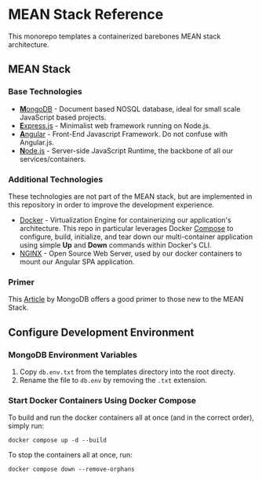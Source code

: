 # MEAN Stack Reference

This monorepo templates a containerized barebones MEAN stack architecture. 

## MEAN Stack

### Base Technologies

- [**M**ongoDB](https://www.mongodb.com/) - Document based NOSQL database, ideal for small scale JavaScript based projects.
- [**E**xpress.js](https://expressjs.com/) - Minimalist web framework running on Node.js.
- [**A**ngular](https://angular.io/) - Front-End Javascript Framework. Do not confuse with Angular.js.
- [**N**ode.js](https://nodejs.org/) - Server-side JavaScript Runtime, the backbone of all our services/containers.

### Additional Technologies

These technologies are not part of the MEAN stack, but are implemented in this repository in order to improve the development experience.

- [Docker](https://www.docker.com/) - Virtualization Engine for containerizing our application's architecture. This repo in particular leverages Docker [Compose](https://docs.docker.com/compose/) to configure, build, initialize, and tear down our multi-container application using simple **Up** and **Down** commands within Docker's CLI.
- [NGINX](https://www.nginx.com/) - Open Source Web Server, used by our docker containers to mount our Angular SPA application.

### Primer

This [Article](https://www.mongodb.com/mean-stack) by MongoDB offers a good primer to those new to the MEAN Stack.

## Configure Development Environment

### MongoDB Environment Variables

1. Copy `db.env.txt` from the templates directory into the root directy. 
2. Rename the file to `db.env` by removing the `.txt` extension.

### Start Docker Containers Using Docker Compose

To build and run the docker containers all at once (and in the correct order), simply run:

    docker compose up -d --build

To stop the containers all at once, run:

    docker compose down --remove-orphans